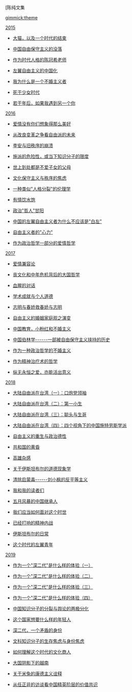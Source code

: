 <!--
  -- Name of your wiki
  -- Do NOT remove the leading `#` character.
  -->

[陈纯文集


<!--
  -- Default theme
  -- (Read: http://dynalon.github.io/mdwiki/#!customizing.md#Theme_chooser)
  -->

[gimmick:theme](flatly)


<!--
  -- Navigation
  -- (Read: http://dynalon.github.io/mdwiki/#!quickstart.md#Adding_a_navigation)
  -->

<!-- [About](pages/about.md) -->
[2015]()

  * [大猫，以及一个时代的结束](pages/2015/大猫，以及一个时代的结束.md)

  * [中国自由保守主义的没落](pages/2015/中国自由保守主义的没落.md)

  * [作为时代人格的陈冠希老师](pages/2015/作为时代人格的陈冠希老师.md)

  * [左翼自由主义的中国化](pages/2015/左翼自由主义的中国化.md)

  * [我为什么是一个不婚主义者](pages/2015/我为什么是一个不婚主义者.md)

  * [死于少女时代](pages/2015/死于少女时代.md)

  * [若干年后，如果我遇到另一个你](pages/2015/若干年后，如果我遇到另一个你.md)


[2016]()

  * [爱情没有你们想象得那么美好](pages/2016/爱情没有你们想象得那么美好.md)

  * [从改良变革之争看自由派的未来](pages/2016/从改良变革之争看自由派的未来.md)

  * [李安与旧秩序的崩溃](pages/2016/李安与旧秩序的崩溃.md)

  * [施派的危险性，或当下知识分子的限度](pages/2016/施派的危险性，或当下知识分子的限度.md)

  * [世上到处都是不爱子女的父母](pages/2016/世上到处都是不爱子女的父母.md)

  * [文化保守主义与秩序的焦虑](pages/2016/文化保守主义与秩序的焦虑.md)

  * [一种类似"人格分裂"的伦理学](pages/2016/一种类似"人格分裂"的伦理学.md)

  * [有情饮水饱](pages/2016/有情饮水饱.md)

  * [政治"哲人"甘阳](pages/2016/政治"哲人"甘阳.md)

  * [中国的左翼自由主义者为什么不应该是"白左"](pages/2016/中国的左翼自由主义者为什么不应该是"白左".md)

  * [自由主义者的"心力"](pages/2016/自由主义者的"心力".md)

  * [作为政治哲学一部分的爱情哲学](pages/2016/作为政治哲学一部分的爱情哲学.md)

[2017]()

  * [爱情兼容论](https://github.com/ChenChunCamus/article/tree/master/2017)

  * [丧文化和中年危机背后的大国哲学](pages/2017/丧文化和中年危机背后的大国哲学.md)

  * [血腥的对话](pages/2017/血腥的对话.md)

  * [学术成就与个人道德](pages/2017/学术成就与个人道德.md)

  * [志明与春娇救春娇与志明](pages/2017/志明与春娇救春娇与志明.md)

  * [自由主义的婚姻家庭观之演变](pages/2017/自由主义的婚姻家庭观之演变.md)

  * [中国教育，小粉红和不婚主义](pages/2017/中国教育，小粉红和不婚主义.md)

  * [中国伯林学------一部被自由保守主义挟持的历史](pages/2017/中国伯林学------一部被自由保守主义挟持的历史.md)

  * [作为一种政治哲学的不婚主义](pages/2017/作为一种政治哲学的不婚主义.md)

  * [作为精神治疗术的哲学](pages/2017/作为精神治疗术的哲学.md)

  * [纵无永恒之爱，亦能活出意义](pages/2017/纵无永恒之爱，亦能活出意义.md)

[2018]()

  * [大陆自由派在台湾（一）：口炮党领袖](pages/2018/大陆自由派在台湾（一）：口炮党领袖.md)

  * [大陆自由派在台湾（二）：第一小生](pages/2018/大陆自由派在台湾（二）：第一小生.md)

  * [大陆自由派在台湾（三）：聪头与生哥](pages/2018/大陆自由派在台湾（三）：聪头与生哥.md)

  * [大陆自由派在台湾（四）：四个视角下的中国施特劳斯学派](pages/2018/大陆自由派在台湾（四）：四个视角下的中国施特劳斯学派.md)

  * [自由主义的重生与政治德性](pages/2018/自由主义的重生与政治德性.md)

  * [共和国的黄昏](pages/2018/共和国的黄昏.md)

  * [高雄杂感](pages/2018/高雄杂感.md)

  * [关于伊斯坦布尔的道德现象学](pages/2018/关于伊斯坦布尔的道德现象学.md)

  * [清除启蒙毒------刘小枫的反平等主义](pages/2018/清除启蒙毒------刘小枫的反平等主义.md)

  * [我和我的读者们](pages/2018/我和我的读者们.md)

  * [五月风暴的中国继承人](pages/2018/五月风暴的中国继承人.md)

  * [我们应当如何面对这个时世](pages/2018/我们应当如何面对这个时世.md)

  * [已经打响的精神内战](pages/2018/已经打响的精神内战.md)

  * [伊斯坦布尔的日常](pages/2018/伊斯坦布尔的日常.md)

  * [这个时代的左翼青年](pages/2018/这个时代的左翼青年.md)

[2019]()

  * [作为一个"深二代"是什么样的体验（一）](pages/2019/作为一个"深二代"是什么样的体验（一）.md)

  * [作为一个"深二代"是什么样的体验（二）](pages/2019/作为一个"深二代"是什么样的体验（二）.md)

  * [作为一个"深二代"是什么样的体验（三）](pages/2019/作为一个"深二代"是什么样的体验（三）.md)

  * [作为一个"深二代"是什么样的体验（四）](pages/2019/作为一个"深二代"是什么样的体验（四）.md)

  * [中国知识分子的分裂与舆论的两极分化](pages/2019/中国知识分子的分裂与舆论的两极分化.md)

  * [这个国家想要什么样的年轻人](pages/2019/这个国家想要什么样的年轻人.md)

  * [深二代，一个矛盾的身份](pages/2019/深二代，一个矛盾的身份.md)

  * [文科知识分子的生存焦虑与身份焦虑](pages/2019/文科知识分子的生存焦虑与身份焦虑.md)

  * [如何理解这个时代的文化商人](pages/2019/如何理解这个时代的文化商人.md)

  * [大国阴影下的越南](pages/2019/大国阴影下的越南.md)

  * [关于米兔的康德主义诠释](pages/2019/关于米兔的康德主义诠释.md)

  * [从任正非的访谈看中国精英阶层的价值共识](pages/2019/从任正非的访谈看中国精英阶层的价值共识.md)
<!-- A more complex navigation example: ----------------------------------------

[Menu Item 1]()

    * [SubMenu Heading 1
    * [SubMenu Item 1](pages/subitem1.md)
    * [SubMenu Item 2](pages/subitem2.md)
  - - - -
    * [SubMenu Heading 2
    * [SubMenu Item 3](pages/subitem3.md)
  - - - -
    * [SubMenu Heading 3
    * [SubMenu Item 3](pages/subitem3.md)

[Menu Item 2](pages/item2.md)

[Menu Item 3](pages/item3.md)

---------------------------------------------------------------------------- -->

<!--
  -- Change the Language
  -- Could be useful when there's more than one language wiki.
  -->

<!--
[Change the Language]()

    * [English (United States)](/en_US/)
    * [English (United Kingdom)](/en_GB/)
    * [Italian](/it/)
-->

<!--
  -- Let the user choose a theme
  -- (Read: http://dynalon.github.io/mdwiki/#!quickstart.md#Adding_a_navigation)
  -->

<!--
[gimmick:themechooser](Choose theme)
-->
